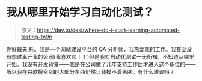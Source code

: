 # 我从哪里开始学习自动化测试？

> 原文：<https://dev.to/desi/where-do-i-start-learning-automated-testing-1n9n>

你好戴夫.托。我是一个网站建设平台的 QA 分析师，我热爱我的工作。我甚至没有想过离开我的公司(我喜欢它！！)但是我对自动化测试一无所知，不知道从哪里开始。我没有开发背景——我是在公司做了几年支持工作后才进入这个职位的——所以我在谷歌搜索到的大部分东西仍然让我摸不着头脑。有什么建议吗？